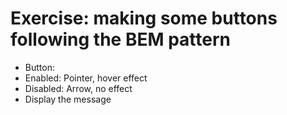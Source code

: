 # Exercise: making some buttons following the BEM pattern
- Button:
 - Enabled: Pointer, hover effect
 - Disabled: Arrow, no effect
- Display the message
